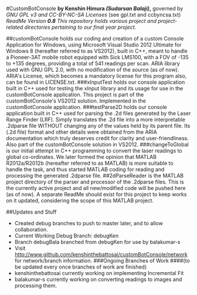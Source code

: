 #CustomBotConsole
**by Kenshin Himura *(Sudarsan Balaji)*,**
governed by *GNU GPL v3 and CC-BY-NC-SA Licenses* (see gpl.txt and ccbyncsa.txt)
_ReadMe Version **0.8**_
*This repository holds various project and project-related directories pertaining to our final year project.*

##customBotConsole
holds our coding and creation of a custom Console Application for Windows, using Microsoft Visual Studio 2012 Ultimate for Windows 8 (hereafter referred to as VS2012), built in C++, meant to handle a Pioneer-3AT mobile robot equipped with Sick LMS100, with a FOV of -135 to +135 degrees, providing a total of 541 readings per scan. ARIA library used with GNU GPL 2.0, with no modification of the source (as of now). ARIA's License, which becomes a mandatory license for this program also, can be found in LICENSE.txt.
###xInputTest
holds our console application built in C++ used for testing the xInput library and its usage for use in the customBotConsole application. This project is part of the customBotConsole's VS2012 solution. Implemented in the customBotConsole application.
###testParse2D
holds our console application built in C++ used for parsing the .2d files generated by the Laser Range Finder (LRF). Simply translates the .2d file into a more interpretable .2dparse file WITHOUT changing any of the values held by its parent file. Its (.2d file) format and other details were obtained from the ARIA documentation which truly deserves credit for clarity and user-friendliness. Also part of the customBotConsole solution in VS2012.
###changeToGlobal
is our initial attempt in C++ programming to convert the laser readings to global co-ordinates. We later formed the opinion that MATLAB R2012a/R2012b (hereafter referred to as MATLAB) is more suitable to handle the task, and thus started MATLAB coding for reading and processing the generated .2dparse file.
##2dParseReader
is the MATLAB project directory of the parser and processor of the .2dparse files. This is the currently active project and all new/modified code will be pushed here (as of now). A separate ReadMe should exist for this project to keep works on it updated, considering the scope of this MATLAB project.

##Updates and Stuff
* Created debug branches to push to master later, and to allow collaboration.
* Current Working Debug Branch: debugKen
* Branch debugBala branched from debugKen for use by balakumar-s
* Visit http://www.github.com/kenshinthebattosai/customBotConsole/network for network/branch information.
###Ongoing Branches of Work
####(to be updated every once branches of work are finished)
* kenshinthebattosai currently working on implementing Incremental Fit
* balakumar-s currently working on converting readings to images and processing them.